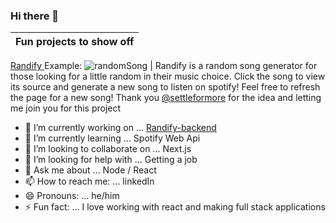 ### Hi there 👋
Fun projects to show off|
--------|
<a href="https://github.com/SLO42/Randify-backend" target="_blank">Randify </a> Example: ![randomSong](https://randify-backend.herokuapp.com/svg-s) 
| Randify is a random song generator for those looking for a little random in their music choice. Click the song to view its source and generate a new song to listen on spotify! Feel free to refresh the page for a new song! Thank you [@settleformore](https://github.com/settleformore) for the idea and letting me join you for this project


<!--
**SLO42/SLO42** is a ✨ _special_ ✨ repository because its `README.md` (this file) appears on your GitHub profile.

Here are some ideas to get you started:
-->

- 🔭 I’m currently working on ... [Randify-backend](https://github.com/SLO42/Randify-backend)
- 🌱 I’m currently learning ... Spotify Web Api
- 👯 I’m looking to collaborate on ... Next.js
- 🤔 I’m looking for help with ... Getting a job
- 💬 Ask me about ... Node / React
- 📫 How to reach me: ... linkedIn
- 😄 Pronouns: ... he/him
- ⚡ Fun fact: ... I love working with react and making full stack applications


